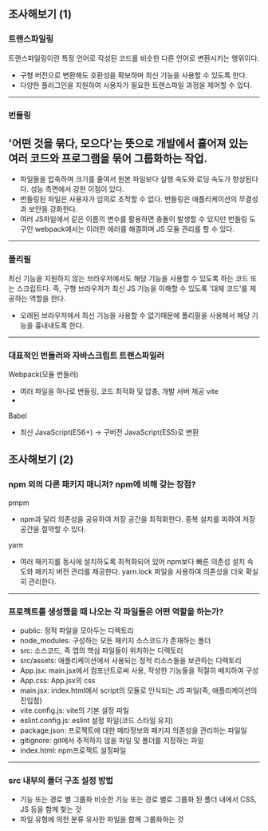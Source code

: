 ## 조사해보기 (1)
### 트랜스파일링
트랜스파일링이란 특정 언어로 작성된 코드를 비슷한 다른 언어로 변환시키는 행위이다.

- 구형 버전으로 변환해도 호환성을 확보하며 최신 기능을 사용할 수 있도록 한다. 
- 다양한 플러그인을 지원하여 사용자가 필요한 트랜스파일 과정을 제어할 수 있다. 
---
### 번들링
 '어떤 것을 묶다, 모으다'는 뜻으로 개발에서 흩어져 있는 여러 코드와 프로그램을 묶어 그룹화하는 작업.
---
- 파일들을 압축하며 크기를 줄여서 원본 파일보다 실행 속도와 로딩 속도가 향상된다다. 성능 측면에서 강한 이점이 있다. 
- 번들링된 파일은 사용자가 임의로 조작할 수 없다. 번들링은 애플리케이션의 무결성과 보안을 강화한다. 
- 여러 JS파일에서 같은 이름의 변수를 활용하면 충돌이 발생할 수 있지만 번들링 도구인 webpack에서는 이러한 에러를 해결하며 JS 모듈 관리를 할 수 있다. 
---
### 폴리필
최신 기능을 지원하지 않는 브라우저에서도 해당 기능을 사용할 수 있도록 하는 코드 또는 스크립트다.
즉, 구형 브라우저가 최신 JS 기능을 이해할 수 있도록 '대체 코드'를 제공하는 역할을 한다. 

- 오래된 브라우저에서 최신 기능을 사용할 수 없기때문에 폴리필을 사용해서 해당 기능을 흉내내도록 한다. 
---
### 대표적인 번들러와 자바스크립트 트랜스파일러
Webpack(모듈 번들러)
- 여러 파일을 하나로 번들링, 코드 최적화 및 압충, 개발 서버 제공
vite
- 

Babel
- 최신 JavaScript(ES6+) -> 구버전 JavaScript(ES5)로 변환


## 조사해보기 (2)
### npm 외의 다른 패키지 매니저? npm에 비해 갖는 장점?
pmpm
- npm과 달리 의존성을 공유하여 저장 공간을 최적화한다. 중복 설치를 피하여 저장 공간을 절약할 수 있다. 

yarn
- 여러 패키지를 동시에 설치하도록 최적화되어 있어 npm보다 빠른 의존성 설치 속도와 패키지 버전 관리를 제공한다. yarn.lock 파일을 사용하여 의존성을 더욱 확실히 관리한다. 
---
### 프로젝트를 생성했을 때 나오는 각 파일들은 어떤 역할을 하는가?
- public: 정적 파일을 모아두는 디렉토리
- node_modules: 구성하는 모든 패키지 소스코드가 존재하는 폴더
- src: 소스코드, 즉 앱의 핵심 파일들이 위치하는 디렉토리
- src/assets: 애플리케이션에서 사용되는 정적 리소스들을 보관하는 디렉토리
- App.jsx: main.jsx에서 컴포넌트로써 사용, 작성한 기능들을 적절히 배치하여 구성
- App.css: App.jsx의 css
- main.jsx: index.html에서 script의 모듈로 인식되는 JS 파일(즉, 애플리케이션의 진입점)
- vite.config.js: vite의 기본 설정 파일
- eslint.config.js: eslint 설정 파일(코드 스타일 유지)
- package.json: 프로젝트에 대한 메타정보와 패키지 의존성을 관리하는 파일일
- gitignore: git에서 추적하지 않을 파일 및 폴더를 지정하는 파일
- index.html: npm프로젝트 설정파일

---
### src 내부의 폴더 구조 설정 방법
- 기능 또는 경로 별 그룹화
비슷한 기능 또는 경로 별로 그룹화 된 폴더 내에서 CSS, JS 등을 함께 찾는 것
- 파일 유형에 의한 분류
유사한 파일을 함께 그룹화하는 것
